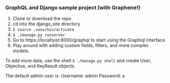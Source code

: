 ### GraphQL and Django sample project (with Graphene!)

1. Clone or download the repo
2. cd into the django_site directory
3. `$ source .venv/bin/activate`
4. `$ ./manage.py runserver`
5. Go to https://localhost:8000/graphql to start using the Graphiql interface
6. Play around with adding custom fields, filters, and more complex models.

To add more data, use the shell `$ ./manage.py shell` and create User, Objective, and KeyResult objects.

The default admin user is:
Username: admin
Password: a
